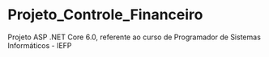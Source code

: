 # Projeto_Controle_Financeiro
Projeto ASP .NET Core 6.0, referente ao curso de Programador de Sistemas Informáticos - IEFP
